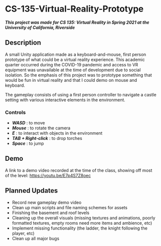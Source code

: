 # CS-135-Virtual-Reality-Prototype
***This project was made for CS 135: Virtual Reality in Spring 2021 at the University of California, Riverside***

## Description
A small Unity application made as a keyboard-and-mouse, first person prototype of what could be a virtual reality experience. This academic quarter occurred during the COVID-19 pandemic and access to VR equipment was unavailable at the time of development due to social isolation. So the emphasis of this project was to prototype something that would be fun in virtual reality and that I could demo on mouse and keyboard.

The gameplay consists of using a first person controller to navigate a castle setting with various interactive elements in the environment.

### Controls
- ***WASD*** : to move 
- ***Mouse*** : to rotate the camera
- ***E*** : to interact with objects in the environment
- ***TAB + Right-click*** : to drop torches
- ***Space*** : to jump


## Demo
A link to a demo video recorded at the time of the class, showing off most of the level: https://youtu.be/E7p4S7Z8oec

## Planned Updates
- Record new gameplay demo video
- Clean up main scripts and file naming schemes for assets 
- Finishing the basement and roof levels
- Cleaning up the overall visuals (missing textures and animations, poorly formatted textures, empty rooms need more items and ambience, etc)
- Implement missing functionality (the ladder, the knight following the player, etc)
- Clean up all major bugs